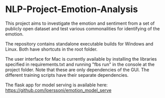 # NLP-Project-Emotion-Analysis
This project aims to investigate the emotion and sentiment from a set of publicly open dataset and test various commonalities for identifying of the emotion.

The repository contains standalone executable builds for Windows and Linux. Both have shortcuts in the root folder.

The user interface for Mac is currently available by installing the libraries specified in requirements.txt and running "fbs run" in the console at the project folder.
Note that these are only dependencies of the GUI. The different training scripts have their separate dependencies.

The flask app for model serving is available here: https://github.com/loerssoni/emotion_model_serve
